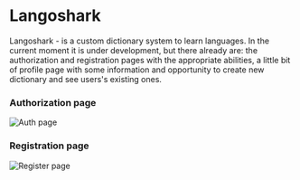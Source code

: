 
# Langoshark

Langoshark - is a custom dictionary system to learn languages. In the current moment it is under development, but there already are: the authorization and registration pages with the appropriate abilities, a little bit of profile page with some information and opportunity to create new dictionary and see users's existing ones.
### Authorization page
![Auth page](https://lh3.google.com/u/0/d/1jRKXLs1dwNmlFAnI51NGUwWxOa3ssxti=w1920-h945-iv1)
### Registration page
![Register page](https://lh3.google.com/u/0/d/1yHZQtnFk_jQ122noxIHQuCHw2IsYRGk7=w1920-h945-iv1)